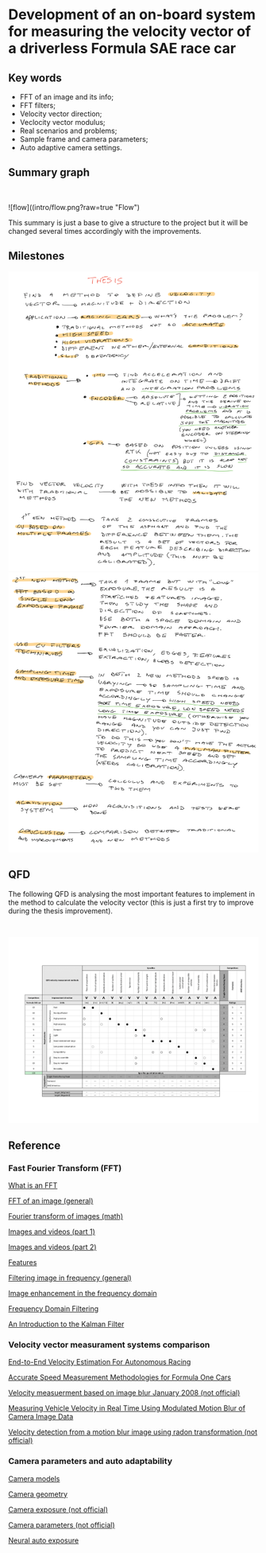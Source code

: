 # Development of an on-board system for measuring the velocity vector of a driverless Formula SAE race car

## Key words

* FFT of an image and its info;
* FFT filters;
* Velocity vector direction;
* Veclocity vector modulus;
* Real scenarios and problems;
* Sample frame and camera parameters;
* Auto adaptive camera settings.

## Summary graph

<br/>

![flow]((intro/flow.png?raw=true "Flow")

This summary is just a base to give a structure to the project but it will be changed several times accordingly with the improvements.

## Milestones

![mile1](intro/milestones-1.png?raw=true "Milestones")
![mile2](intro/milestones-2.png?raw=true "Milestones")

## QFD

The following QFD is analysing the most important features to implement in the method to calculate the velocity vector (this is just a first try to improve during the thesis improvement).

<br/>

![qfd](qfd/qfd.png?raw=true "QFD")

## Reference

### Fast Fourier Transform (FFT)

[What is an FFT](https://ieeexplore.ieee.org/stamp/stamp.jsp?tp=&arnumber=1447887)

[FFT of an image (general)](https://www.cs.unm.edu/~brayer/vision/fourier.html)

[Fourier transform of images (math)](http://mstrzel.eletel.p.lodz.pl/mstrzel/pattern_rec/fft_ang.pdf)

[Images and videos (part 1)](https://didatticaonline.unitn.it/dol/pluginfile.php/739709/mod_resource/content/0/01-1%20Images%20and%20Videos.pdf)

[Images and videos (part 2)](https://didatticaonline.unitn.it/dol/pluginfile.php/739853/mod_resource/content/0/01-2%20Images%20and%20Videos.pdf)

[Features](https://didatticaonline.unitn.it/dol/pluginfile.php/800036/mod_resource/content/0/06%20Features.pdf)

[Filtering image in frequency (general)](http://paulbourke.net/miscellaneous/imagefilter/)

[Image enhancement in the frequency domain](https://www.di.univr.it/documenti/OccorrenzaIns/matdid/matdid997179.pdf)

[Frequency Domain Filtering](http://www.cs.cmu.edu/~16385/s15/lectures/Lecture3.pdf)

[An Introduction to the Kalman Filter](https://didatticaonline.unitn.it/dol/pluginfile.php/1043712/mod_resource/content/0/kalman_intro.pdf)

### Velocity vector measurament systems comparison

[End-to-End Velocity Estimation For Autonomous Racing](https://arxiv.org/pdf/2003.06917.pdf)

[Accurate Speed Measurement Methodologies for Formula One Cars](https://ieeexplore.ieee.org/abstract/document/4258488)

[Velocity measuerment based on image blur January 2008 (not official)](https://www.researchgate.net/publication/228993494_Velocity_measuerment_based_on_image_blur)

[Measuring Vehicle Velocity in Real Time Using Modulated Motion Blur of Camera Image Data](https://ieeexplore.ieee.org/document/7543532)

[Velocity detection from a motion blur image using radon transformation (not official)](https://www.researchgate.net/publication/334263992_Velocity_Detection_from_a_Motion_Blur_Image_Using_Radon_Transformation)

### Camera parameters and auto adaptability

[Camera models](https://didatticaonline.unitn.it/dol/pluginfile.php/778032/mod_resource/content/0/02%20Models.pdf)

[Camera geometry](https://didatticaonline.unitn.it/dol/pluginfile.php/796020/mod_resource/content/0/05%20Geometry.pdf)

[Camera exposure (not official)](https://www.exposureguide.com/exposure/)

[Camera parameters (not official)](https://www.borrowlenses.com/blog/shutter-speed-chart/)

[Neural auto exposure](https://light.cs.princeton.edu/wp-content/uploads/2021/04/Neural_Auto_Exposure.pdf)
